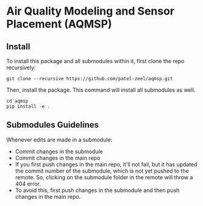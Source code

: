 # Air Quality Modeling and Sensor Placement (AQMSP)

## Install 
To install this package and all submodules within it, first clone the repo recursively:
```
git clone --recursive https://github.com/patel-zeel/aqmsp.git
```

Then, install the package. This command will install all submodules as well.
```
cd aqmsp
pip install -e .
```

## Submodules Guidelines
Whenever edits are made in a submodule:
* Commit changes in the submodule
* Commit changes in the main repo
* If you first push changes in the main repo, it'll not fail, but it has updated the commit number of the submodule, which is not yet pushed to the remote. So, clicking on the submodule folder in the remote will throw a 404 error.
* To avoid this, first push changes in the submodule and then push changes in the main repo.